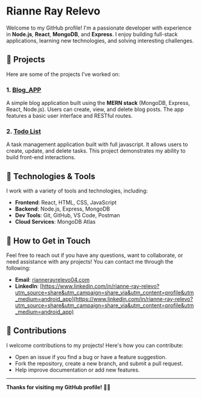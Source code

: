 # Rianne Ray Relevo

Welcome to my GitHub profile! I'm a passionate developer with experience in **Node.js**, **React**, **MongoDB**, and **Express**. I enjoy building full-stack applications, learning new technologies, and solving interesting challenges.

## 🚀 Projects

Here are some of the projects I've worked on:

### 1. [Blog_APP](https://github.com/RayanRayX/Blog_APP)
A simple blog application built using the **MERN stack** (MongoDB, Express, React, Node.js). Users can create, view, and delete blog posts. The app features a basic user interface and RESTful routes.

### 2. [Todo List](https://github.com/RayanRayX/Todolist)
A task management application built with full javascript. It allows users to create, update, and delete tasks. This project demonstrates my ability to build front-end interactions.

## 🔧 Technologies & Tools

I work with a variety of tools and technologies, including:

- **Frontend**: React, HTML, CSS, JavaScript
- **Backend**: Node.js, Express, MongoDB
- **Dev Tools**: Git, GitHub, VS Code, Postman
- **Cloud Services**: MongoDB Atlas

## 💬 How to Get in Touch

Feel free to reach out if you have any questions, want to collaborate, or need assistance with any projects! You can contact me through the following:

- **Email**: [riannerayrelevo04.com](mailto:riannerayrelevo04.com)
- **LinkedIn**: [https://www.linkedin.com/in/rianne-ray-relevo?utm_source=share&utm_campaign=share_via&utm_content=profile&utm_medium=android_app](https://www.linkedin.com/in/rianne-ray-relevo?utm_source=share&utm_campaign=share_via&utm_content=profile&utm_medium=android_app)

## 🔑 Contributions

I welcome contributions to my projects! Here's how you can contribute:

- Open an issue if you find a bug or have a feature suggestion.
- Fork the repository, create a new branch, and submit a pull request.
- Help improve documentation or add new features.

---

**Thanks for visiting my GitHub profile!** 🚀✨
